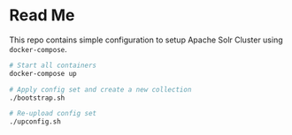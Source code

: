 # Read Me

This repo contains simple configuration to setup Apache Solr Cluster using `docker-compose`.

```sh
# Start all containers
docker-compose up

# Apply config set and create a new collection
./bootstrap.sh

# Re-upload config set
./upconfig.sh
```
